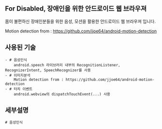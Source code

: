 ## For Disabled, 장애인을 위한 안드로이드 웹 브라우져
몸이 불편하신 장애인분들을 위한 음성, 모션을 활용한 안드로이드 웹 브라우져 입니다.

Motion detection from : https://github.com/jjoe64/android-motion-detection

## 사용된 기술
	- # 음성인식
		android.speech 라이브러리 내부의 RecognitionListener, RecognizerIntent, SpeechRecognizer를 사용
	- # 이미지분석
		Motion detection from : https://github.com/jjoe64/android-motion-detection
	- # 터치 이벤트
		android.webview의 dispatchTouchEvent(...) 사용

## 세부설명
	# 음성인식
		
